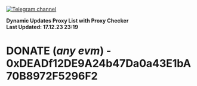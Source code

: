 [![Telegram channel](https://img.shields.io/endpoint?url=https://runkit.io/damiankrawczyk/telegram-badge/branches/master?url=https://t.me/n4z4v0d)](https://t.me/n4z4v0d) 

**Dynamic Updates Proxy List with Proxy Checker**  
**Last Updated: 17.12.23 23:19**

# DONATE (_any evm_) - 0xDEADf12DE9A24b47Da0a43E1bA70B8972F5296F2
